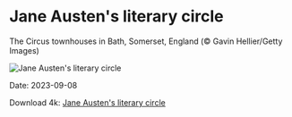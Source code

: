 # Jane Austen's literary circle

The Circus townhouses in Bath, Somerset, England (© Gavin Hellier/Getty Images)

![Jane Austen's literary circle](https://bing.com/th?id=OHR.BathCircus_EN-US1560951776_UHD.jpg&rf=LaDigue_UHD.jpg&pid=hp&w=1024&h=576&rs=1&c=4)

Date: 2023-09-08

Download 4k: [Jane Austen's literary circle](https://bing.com/th?id=OHR.BathCircus_EN-US1560951776_UHD.jpg&rf=LaDigue_UHD.jpg&pid=hp&w=3840&h=2160&rs=1&c=4)

